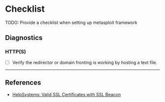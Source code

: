 # Checklist

TODO: Provide a checklist when setting up metasploit framework

## Diagnostics

### HTTP(S)

- [ ] Verify the redirector or domain fronting is working by hosting a text file. 

---
## References

- [HelpSystems: Valid SSL Certificates with SSL Beacon](https://hstechdocs.helpsystems.com/manuals/cobaltstrike/current/userguide/content/topics/malleable-c2_valid-ssl-certificates.htm)